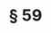 ---
title: "§ 59"
draft: false
exceptions:
- info53h
memberstates:
- DE
score: 3
compensation:
- No compensation
remarks: |
 


link: "https://dejure.org/gesetze/UrhG/59.html"
---